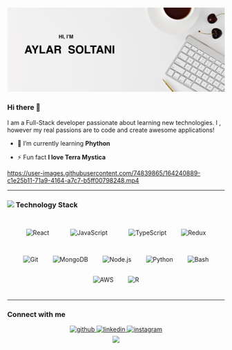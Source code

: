 
![alt text](./img.png)
### Hi there 👋
I am a Full-Stack developer passionate about learning new technologies. I  , however my real passions are to code and create awesome applications!

- 🌱 I’m currently learning **Phython**

- ⚡ Fun fact **I love Terra Mystica**


https://user-images.githubusercontent.com/74839865/164240889-c1e25b11-71a9-4164-a7c7-b5ff00798248.mp4



---
### <img src="https://media.giphy.com/media/WUlplcMpOCEmTGBtBW/giphy.gif" width="30"> Technology Stack

<div align="center">  
<img style="margin: 15px" src="https://profilinator.rishav.dev/skills-assets/react-original-wordmark.svg" alt="React" height="50" />  
<img style="margin: 30px" src="https://profilinator.rishav.dev/skills-assets/javascript-original.svg" alt="JavaScript" height="50" />  
<img style="margin: 15px" src="https://profilinator.rishav.dev/skills-assets/typescript-original.svg" alt="TypeScript" height="50" />  
<img style="margin: 15px" src="https://profilinator.rishav.dev/skills-assets/redux-original.svg" alt="Redux" height="50" />  
<img style="margin: 15px" src="https://profilinator.rishav.dev/skills-assets/git-scm-icon.svg" alt="Git" height="50" />    
<img style="margin: 15px" src="https://profilinator.rishav.dev/skills-assets/mongodb-original-wordmark.svg" alt="MongoDB" height="50" />  
<img style="margin: 15px" src="https://profilinator.rishav.dev/skills-assets/nodejs-original-wordmark.svg" alt="Node.js" height="50" />  
<img style="margin: 15px" src="https://profilinator.rishav.dev/skills-assets/python-original.svg" alt="Python" height="50" />  
<img style="margin: 15px" src="https://profilinator.rishav.dev/skills-assets/gnu_bash-icon.svg" alt="Bash" height="50" />  
<img style="margin: 15px" src="https://profilinator.rishav.dev/skills-assets/amazonwebservices-original-wordmark.svg" alt="AWS" height="50" />  
<img style="margin: 15px" src="https://profilinator.rishav.dev/skills-assets/r.svg" alt="R" height="50" />  
</div>


###
---
### Connect with me  
<div align="center">
<a href="https://github.com/aylar-soltani" target="_blank">
<img src=https://img.shields.io/badge/github-%2324292e.svg?&style=for-the-badge&logo=github&logoColor=white alt=github style="margin-bottom: 5px;" />
</a>
<a href="https://linkedin.com/in/aylar-soltani" target="_blank">
<img src=https://img.shields.io/badge/linkedin-%231E77B5.svg?&style=for-the-badge&logo=linkedin&logoColor=white alt=linkedin style="margin-bottom: 5px;" />
</a>
<a href="https://instagram.com/life_art_and_me" target="_blank">
<img src=https://img.shields.io/badge/instagram-%23000000.svg?&style=for-the-badge&logo=instagram&logoColor=white alt=instagram style="margin-bottom: 5px;" />
</div>   
  
<div align="center">
<img src="https://komarev.com/ghpvc/?username=aylar-soltani&&style=flat-square" align="center" />
</div>  

<!--
**Aylar-Soltani/aylar-soltani** is a ✨ _special_ ✨ repository because its `README.md` (this file) appears on your GitHub profile.

Here are some ideas to get you started:

- 🔭 I’m currently working on ...
- 🌱 I’m currently learning ...
- 👯 I’m looking to collaborate on ...
- 🤔 I’m looking for help with ...
- 💬 Ask me about ...
- 📫 How to reach me: ...
- 😄 Pronouns: ...
- ⚡ Fun fact: ...
-->
